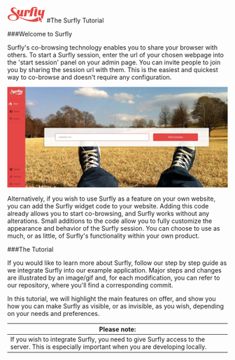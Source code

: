 ![logo](images/logosmall.png)
#The Surfly Tutorial


###Welcome to Surfly

Surfly's co-browsing technology enables you to share your browser with others. To start a Surfly session, enter the url of your chosen webpage into the 'start session' panel on your admin page. You can invite people to join you by sharing the session url with them. This is the easiest and quickest way to co-browse and doesn't require any configuration.

![simply_browse](images/simplybrowse.jpg)

Alternatively, if you wish to use Surfly as a feature on your own website, you can add the Surfly widget code to your website. Adding this code already allows you to start co-browsing, and Surfly works without any alterations. Small additions to the code allow you to fully customize the appearance and behavior of the Surfly session. You can choose to use as much, or as little, of Surfly's functionality within your own product.

###The Tutorial

If you would like to learn more about Surfly, follow our step by step guide as we integrate Surfly into our example application. Major steps and changes are illustrated by an image/gif and, for each modification, you can refer to our repository, where you'll find a corresponding commit.

In this tutorial, we will highlight the main features on offer, and show you how you can make Surfly as visible, or as invisible, as you wish, depending on your needs and preferences.


| Please note: |
| ------------- | 
| If you wish to integrate Surfly, you need to give Surfly access to the server. This is especially important when you are developing locally.  | 


